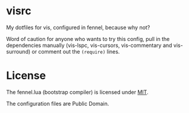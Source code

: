 # visrc

My dotfiles for vis, configured in fennel, because why not?

Word of caution for anyone who wants to try this config, pull in
the dependencies manually (vis-lspc, vis-cursors, vis-commentary
and vis-surround) or comment out the `(require)` lines.

# License
The fennel.lua (bootstrap compiler) is licensed under
[MIT](https://github.com/bakpakin/Fennel).

The configuration files are Public Domain.
